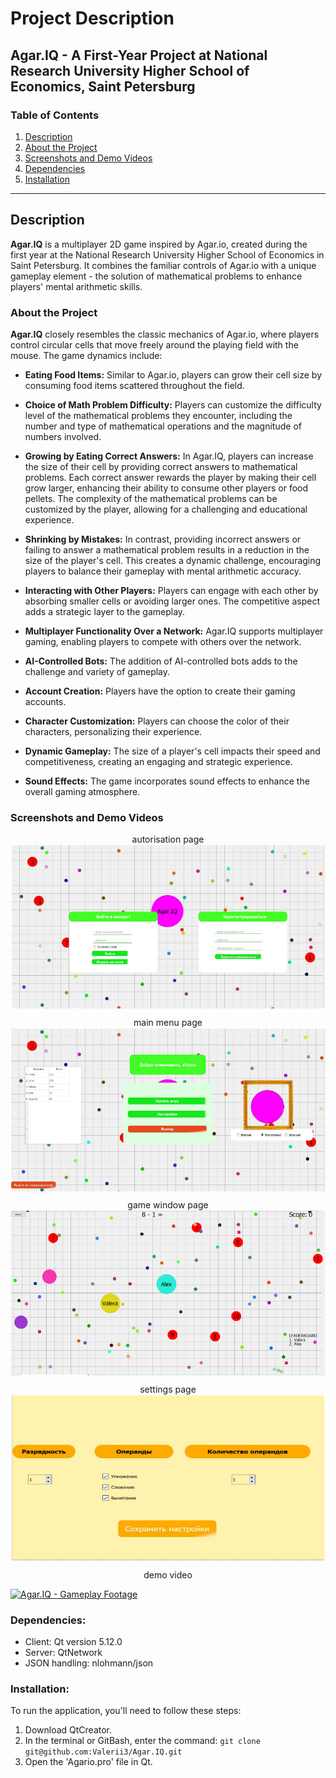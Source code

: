 # Project Description

## Agar.IQ - A First-Year Project at National Research University Higher School of Economics, Saint Petersburg

### Table of Contents

1. [Description](#description)
2. [About the Project](#about-the-project)
3. [Screenshots and Demo Videos](#screenshots-and-demo-videos)
4. [Dependencies](#dependencies)
5. [Installation](#installation)

---

## Description

**Agar.IQ** is a multiplayer 2D game inspired by Agar.io, created during the first year at the National Research University Higher School of Economics in Saint Petersburg. It combines the familiar controls of Agar.io with a unique gameplay element - the solution of mathematical problems to enhance players' mental arithmetic skills.

### About the Project

**Agar.IQ** closely resembles the classic mechanics of Agar.io, where players control circular cells that move freely around the playing field with the mouse. The game dynamics include:

- **Eating Food Items:** Similar to Agar.io, players can grow their cell size by consuming food items scattered throughout the field.

- **Choice of Math Problem Difficulty:** Players can customize the difficulty level of the mathematical problems they encounter, including the number and type of mathematical operations and the magnitude of numbers involved.
  
- **Growing by Eating Correct Answers:** In Agar.IQ, players can increase the size of their cell by providing correct answers to mathematical problems. Each correct answer rewards the player by making their cell grow larger, enhancing their ability to consume other players or food pellets. The complexity of the mathematical problems can be customized by the player, allowing for a challenging and educational experience.
  
- **Shrinking by Mistakes:** In contrast, providing incorrect answers or failing to answer a mathematical problem results in a reduction in the size of the player's cell. This creates a dynamic challenge, encouraging players to balance their gameplay with mental arithmetic accuracy.
  
- **Interacting with Other Players:** Players can engage with each other by absorbing smaller cells or avoiding larger ones. The competitive aspect adds a strategic layer to the gameplay.
  
- **Multiplayer Functionality Over a Network:** Agar.IQ supports multiplayer gaming, enabling players to compete with others over the network.
  
- **AI-Controlled Bots:** The addition of AI-controlled bots adds to the challenge and variety of gameplay.
  
- **Account Creation:** Players have the option to create their gaming accounts.
  
- **Character Customization:** Players can choose the color of their characters, personalizing their experience.
  
- **Dynamic Gameplay:** The size of a player's cell impacts their speed and competitiveness, creating an engaging and strategic experience.
  
- **Sound Effects:** The game incorporates sound effects to enhance the overall gaming atmosphere.


### Screenshots and Demo Videos

<div style="text-align: center;">
    autorisation page
    <img src="readme/screenshot1.png" style="margin-bottom: 10px;" />
    main menu page
    <img src="readme/screenshot2.png" style="margin-bottom: 10px;" />
    game window page
    <img src="readme/screenshot3.png" style="margin-bottom: 10px;" />
    settings page
    <img src="readme/screenshot4.png" style="margin-bottom: 10px;" />
    demo video
</div>

[![Agar.IQ - Gameplay Footage](https://img.youtube.com/vi/7Ccrl1oAriY/0.jpg)](https://youtu.be/7Ccrl1oAriY)

### Dependencies:

- Client: Qt version 5.12.0
- Server: QtNetwork
- JSON handling: nlohmann/json

### Installation:

To run the application, you'll need to follow these steps:

1. Download QtCreator.
2. In the terminal or GitBash, enter the command: `git clone git@github.com:Valerii3/Agar.IQ.git`
3. Open the 'Agario.pro' file in Qt.

